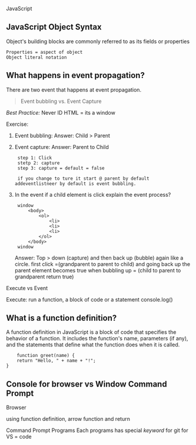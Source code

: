 JavaScript

## JavaScript Object Syntax

Object's building blocks are commonly referred to as its fields or properties

    Properties = aspect of object
    Object literal notation

## What happens in event propagation? 

There are two event that happens at event propagation. 

> Event bubbling vs. Event Capture

*Best Practice:*
    Never ID HTML = its a window
    

Exercise:

1. Event bubbling: 
    Answer: Child > Parent
2. Event capture: 
    Answer: Parent to Child

        step 1: Click
        stetp 2: capture
        step 3: capture = default = false

        if you change to ture it start @ parent by default addeventlistneer by default is event bubbling.

3. In the event if a child element is click explain the event process? 

        window
            <body>
                <ol>
                    <li>
                    <li>
                    <li>
                </ol>
            </body>
        window
    Answer: Top > down (capture) and then back up (bubble) again like a circle. first click =(grandparent to parent to child) and going back up the parent element becomes true when bubbling up = (child to parent to grandparent return true)



Execute vs Event

Execute: run a function, a block of code or a statement console.log()

## What is a function definition? 


A function definition in JavaScript is a block of code that specifies the behavior of a function. It includes the function's name, parameters (if any), and the statements that define what the function does when it is called.

        function greet(name) {
        return "Hello, " + name + "!";
    }



## Console for browser vs Window Command Prompt

Browser

using function definition, arrow function and return

Command Prompt Programs
Each programs has special *keyword* for git for VS = code




